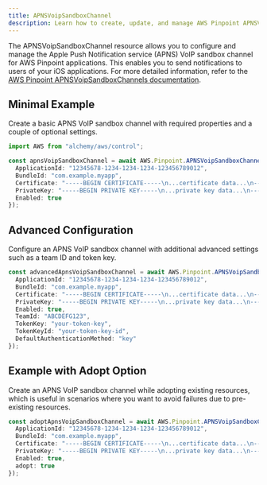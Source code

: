 ```yaml
---
title: APNSVoipSandboxChannel
description: Learn how to create, update, and manage AWS Pinpoint APNSVoipSandboxChannels using Alchemy Cloud Control.
---
```


The APNSVoipSandboxChannel resource allows you to configure and manage the Apple Push Notification service (APNS) VoIP sandbox channel for AWS Pinpoint applications. This enables you to send notifications to users of your iOS applications. For more detailed information, refer to the [AWS Pinpoint APNSVoipSandboxChannels documentation](https://docs.aws.amazon.com/pinpoint/latest/userguide/).

## Minimal Example

Create a basic APNS VoIP sandbox channel with required properties and a couple of optional settings.

```ts
import AWS from "alchemy/aws/control";

const apnsVoipSandboxChannel = await AWS.Pinpoint.APNSVoipSandboxChannel("myApnsVoipSandboxChannel", {
  ApplicationId: "12345678-1234-1234-1234-123456789012",
  BundleId: "com.example.myapp",
  Certificate: "-----BEGIN CERTIFICATE-----\n...certificate data...\n-----END CERTIFICATE-----",
  PrivateKey: "-----BEGIN PRIVATE KEY-----\n...private key data...\n-----END PRIVATE KEY-----",
  Enabled: true
});
```

## Advanced Configuration

Configure an APNS VoIP sandbox channel with additional advanced settings such as a team ID and token key.

```ts
const advancedApnsVoipSandboxChannel = await AWS.Pinpoint.APNSVoipSandboxChannel("advancedApnsVoipSandboxChannel", {
  ApplicationId: "12345678-1234-1234-1234-123456789012",
  BundleId: "com.example.myapp",
  Certificate: "-----BEGIN CERTIFICATE-----\n...certificate data...\n-----END CERTIFICATE-----",
  PrivateKey: "-----BEGIN PRIVATE KEY-----\n...private key data...\n-----END PRIVATE KEY-----",
  Enabled: true,
  TeamId: "ABCDEFG123",
  TokenKey: "your-token-key",
  TokenKeyId: "your-token-key-id",
  DefaultAuthenticationMethod: "key"
});
```

## Example with Adopt Option

Create an APNS VoIP sandbox channel while adopting existing resources, which is useful in scenarios where you want to avoid failures due to pre-existing resources.

```ts
const adoptApnsVoipSandboxChannel = await AWS.Pinpoint.APNSVoipSandboxChannel("adoptApnsVoipSandboxChannel", {
  ApplicationId: "12345678-1234-1234-1234-123456789012",
  BundleId: "com.example.myapp",
  Certificate: "-----BEGIN CERTIFICATE-----\n...certificate data...\n-----END CERTIFICATE-----",
  PrivateKey: "-----BEGIN PRIVATE KEY-----\n...private key data...\n-----END PRIVATE KEY-----",
  Enabled: true,
  adopt: true
});
```